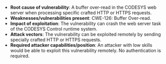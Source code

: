 - **Root cause of vulnerability**: A buffer over-read in the CODESYS web server when processing specific crafted HTTP or HTTPS requests.
- **Weaknesses/vulnerabilities present**: CWE-126: Buffer Over-read.
- **Impact of exploitation**: The vulnerability can crash the web server task of the CODESYS Control runtime system.
- **Attack vectors**: The vulnerability can be exploited remotely by sending specially crafted HTTP or HTTPS requests.
- **Required attacker capabilities/position**: An attacker with low skills would be able to exploit this vulnerability remotely. No authentication is required.